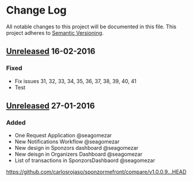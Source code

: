 # Change Log
All notable changes to this project will be documented in this file.
This project adheres to [Semantic Versioning](http://semver.org/).

## [Unreleased] 16-02-2016
### Fixed
- Fix issues 31, 32, 33, 34, 35, 36, 37, 38, 39, 40, 41
- Test

## [Unreleased] 27-01-2016
### Added
- One Request Application @seagomezar
- New Notifications Workflow @seagomezar
- New design in Sponzors dashboard @seagomezar
- New deisgn in Organizers Dashboard @seagomezar
- List of transactions in SponzorsDashbaord @seagomezar

[Unreleased]:
https://github.com/carlosrojaso/sponzormefront/compare/v1.1.0...HEAD
https://github.com/carlosrojaso/sponzormefront/compare/v1.0.0.9...HEAD
